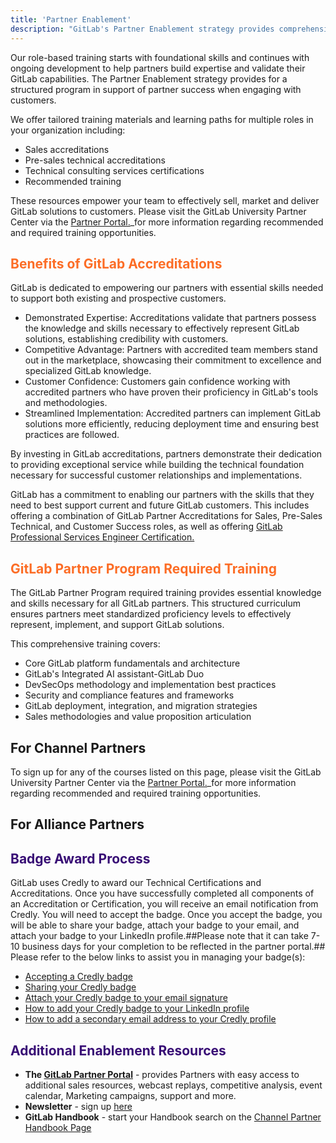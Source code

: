 ```yaml
---
title: 'Partner Enablement'
description: "GitLab's Partner Enablement strategy provides comprehensive training for ecosystem partners, through functional, technical, and soft skills training designed to drive mutual growth and success."
---
```


Our role-based training starts with foundational skills and continues with ongoing development to help partners build expertise and validate their GitLab capabilities. The Partner Enablement strategy provides for a structured program in support of partner success when engaging with customers. 

We offer tailored training materials and learning paths for multiple roles in your organization including:

- Sales accreditations
- Pre-sales technical accreditations
- Technical consulting services certifications
- Recommended training

These resources empower your team to effectively sell, market and deliver GitLab solutions to customers. Please visit the GitLab University Partner Center via the [Partner Portal.]( https://partners.gitlab.com/English/Partner/home.aspx)_for more information regarding recommended and required training opportunities. 

## <span style="color: #fc6d26;">Benefits of GitLab Accreditations</span>

GitLab is dedicated to empowering our partners with essential skills needed to support both existing and prospective customers. 

- Demonstrated Expertise: Accreditations validate that partners possess the knowledge and skills necessary to effectively represent GitLab solutions, establishing credibility with customers.
- Competitive Advantage: Partners with accredited team members stand out in the marketplace, showcasing their commitment to excellence and specialized GitLab knowledge.
- Customer Confidence: Customers gain confidence working with accredited partners who have proven their proficiency in GitLab's tools and methodologies.
- Streamlined Implementation: Accredited partners can implement GitLab solutions more efficiently, reducing deployment time and ensuring best practices are followed.

By investing in GitLab accreditations, partners demonstrate their dedication to providing exceptional service while building the technical foundation necessary for successful customer relationships and implementations.

GitLab has a commitment to enabling our partners with the skills that they need to best support current and future GitLab customers. This includes offering a combination of GitLab Partner Accreditations for Sales, Pre-Sales Technical, and Customer Success roles, as well as offering [GitLab Professional Services Engineer Certification.](hhttps://university.gitlab.com/learning-paths/gitlab-certified-professional-services-engineer-learning-path/)

## <span style="color: #fc6d26;">GitLab Partner Program Required Training</span>

The GitLab Partner Program required training provides essential knowledge and skills necessary for all GitLab partners. This structured curriculum ensures partners meet standardized proficiency levels to effectively represent, implement, and support GitLab solutions.

This comprehensive training covers:

- Core GitLab platform fundamentals and architecture
- GitLab's Integrated AI assistant-GitLab Duo
- DevSecOps methodology and implementation best practices
- Security and compliance features and frameworks
- GitLab deployment, integration, and migration strategies
- Sales methodologies and value proposition articulation

## For Channel Partners

To sign up for any of the courses listed on this page, please visit the GitLab University Partner Center via the [Partner Portal.]( https://partners.gitlab.com/English/Partner/home.aspx)_for more information regarding recommended and required training opportunities. 

## For Alliance Partners

## <span style="color: #380d75;">Badge Award Process</span>

GitLab uses Credly to award our Technical Certifications and Accreditations. Once you have successfully completed all components of an Accreditation or Certification, you will receive an email notification from Credly. You will need to accept the badge. Once you accept the badge, you will be able to share your badge, attach your badge to your email, and attach your badge to your LinkedIn profile.##Please note that it can take 7-10 business days for your completion to be reflected in the partner portal.## Please refer to the below links to assist you in managing your badge(s):

- [Accepting a Credly badge](https://support.credly.com/hc/en-us/sections/360003205072--Accepting-a-Badge)
- [Sharing your Credly badge](https://support.credly.com/hc/en-us/articles/360020964272-How-do-I-share-my-badge)
- [Attach your Credly badge to your email signature](https://support.credly.com/hc/en-us/articles/360021221691-Can-I-attach-my-badge-to-my-email-signature)
- [How to add your Credly badge to your LinkedIn profile](https://support.credly.com/hc/en-us/articles/360021221491-How-can-I-add-my-badge-to-my-LinkedIn-profile-and-share-to-my-feed)
- [How to add a secondary email address to your Credly profile](https://support.credly.com/hc/en-us/articles/360021220951-Can-I-add-multiple-emails-to-my-account-#:~:text=Click%20on%20the%20profile%20icon%20at%20the%20top%20right%2Dhand,email%20the%20primary%20email%20address.)

## <span style="color: #380d75;">Additional Enablement Resources</span>

- **The [GitLab Partner Portal](https://partners.gitlab.com/English/)** - provides Partners with easy access to additional sales resources, webcast replays, competitive analysis, event calendar, Marketing campaigns, support and more.
- **Newsletter** - sign up [here](https://partnerflash.gitlab.com/registration)
- **GitLab Handbook** - start your Handbook search on the [Channel Partner Handbook Page](/handbook/resellers/)
